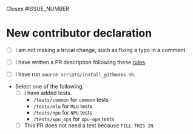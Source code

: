 <!---
The core XPU_GRAPH is a small number of people, and we receive many PRs (thank
you!).  To help us review your code more quickly, **if you are a new
contributor (less than 3 PRs merged) we ask that you complete the following
tasks and include the filled-out checklist in your PR description.**

Complete the following tasks before sending your PR, and replace `[ ]` with
`[x]` to indicate you have done them.
-->

Closes #ISSUE_NUMBER

# New contributor declaration
- [ ] I am not making a trivial change, such as fixing a typo in a comment.

- [ ] I have written a PR description following these
  [rules](https://cbea.ms/git-commit/#why-not-how).

- [ ] I have run `source scripts/install_githooks.sh`.

- Select one of the following.
  - [ ] I have added tests.
    - `/tests/common` for `common` tests
    - `/tests/mlu` for `MLU` tests
    - `/tests/npu` for `NPU` tests
    - `/tests/xpu_ops` for `xpu-ops` tests
  - [ ] This PR does not need a test because `FILL THIS IN`.
